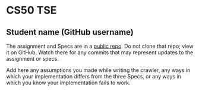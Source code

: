 # CS50 TSE
## Student name (GitHub username)

The assignment and Specs are in a [public repo](https://github.com/CS50DartmouthWI25/home/tree/main/labs/tse).
Do not clone that repo; view it on GitHub.
Watch there for any commits that may represent updates to the assignment or specs.

Add here any assumptions you made while writing the crawler, any ways in which your implementation differs from the three Specs, or any ways in which you know your implementation fails to work.

